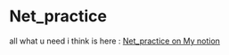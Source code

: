 # Net_practice

all what u need i think is here :
[Net_practice on My notion](https://www.notion.so/NetPractice-8708e26c167f462d9774335ac11fa1e4?pvs=4)
